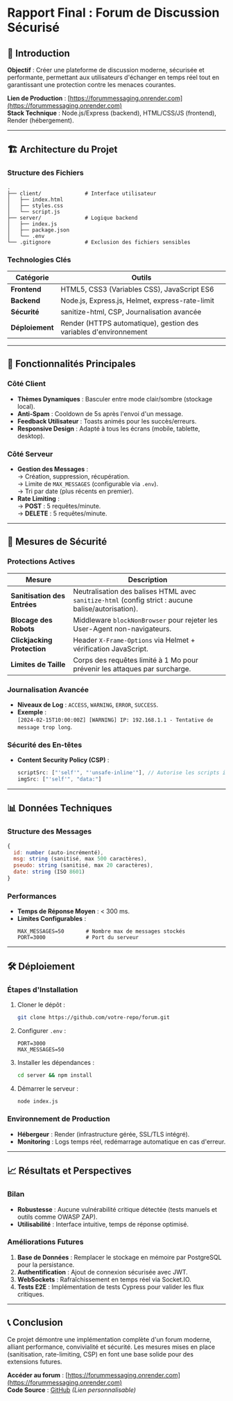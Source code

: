 
# Rapport Final : Forum de Discussion Sécurisé

## 🌟 Introduction
**Objectif** : Créer une plateforme de discussion moderne, sécurisée et performante, permettant aux utilisateurs d'échanger en temps réel tout en garantissant une protection contre les menaces courantes.

**Lien de Production** : [https://forummessaging.onrender.com](https://forummessaging.onrender.com)  
**Stack Technique** : Node.js/Express (backend), HTML/CSS/JS (frontend), Render (hébergement).

---

## 🏗 Architecture du Projet
### Structure des Fichiers
```plaintext
.
├── client/              # Interface utilisateur
│   ├── index.html
│   ├── styles.css
│   └── script.js
├── server/              # Logique backend
│   ├── index.js
│   ├── package.json
│   └── .env
└── .gitignore           # Exclusion des fichiers sensibles
```

### Technologies Clés
| Catégorie       | Outils                                                |
|-----------------|-------------------------------------------------------|
| **Frontend**    | HTML5, CSS3 (Variables CSS), JavaScript ES6          |
| **Backend**     | Node.js, Express.js, Helmet, express-rate-limit      |
| **Sécurité**    | sanitize-html, CSP, Journalisation avancée           |
| **Déploiement** | Render (HTTPS automatique), gestion des variables d'environnement |

---

## 🚀 Fonctionnalités Principales
### Côté Client
- **Thèmes Dynamiques** : Basculer entre mode clair/sombre (stockage local).
- **Anti-Spam** : Cooldown de 5s après l'envoi d'un message.
- **Feedback Utilisateur** : Toasts animés pour les succès/erreurs.
- **Responsive Design** : Adapté à tous les écrans (mobile, tablette, desktop).

### Côté Serveur
- **Gestion des Messages** :  
  → Création, suppression, récupération.  
  → Limite de `MAX_MESSAGES` (configurable via `.env`).  
  → Tri par date (plus récents en premier).
- **Rate Limiting** :  
  → **POST** : 5 requêtes/minute.  
  → **DELETE** : 5 requêtes/minute.

---

## 🔐 Mesures de Sécurité
### Protections Actives
| Mesure                          | Description                                                                 |
|---------------------------------|-----------------------------------------------------------------------------|
| **Sanitisation des Entrées**    | Neutralisation des balises HTML avec `sanitize-html` (config strict : aucune balise/autorisation). |
| **Blocage des Robots**          | Middleware `blockNonBrowser` pour rejeter les User-Agent non-navigateurs.  |
| **Clickjacking Protection**     | Header `X-Frame-Options` via Helmet + vérification JavaScript.             |
| **Limites de Taille**           | Corps des requêtes limité à 1 Mo pour prévenir les attaques par surcharge. |

### Journalisation Avancée
- **Niveaux de Log** : `ACCESS`, `WARNING`, `ERROR`, `SUCCESS`.  
- **Exemple** :  
  `[2024-02-15T10:00:00Z] [WARNING] IP: 192.168.1.1 - Tentative de message trop long`.

### Sécurité des En-têtes
- **Content Security Policy (CSP)** :  
  ```javascript
  scriptSrc: ["'self'", "'unsafe-inline'"], // Autorise les scripts internes uniquement
  imgSrc: ["'self'", "data:"]
  ```

---

## 📊 Données Techniques
### Structure des Messages
```javascript
{
  id: number (auto-incrémenté),
  msg: string (sanitisé, max 500 caractères),
  pseudo: string (sanitisé, max 20 caractères),
  date: string (ISO 8601)
}
```

### Performances
- **Temps de Réponse Moyen** : < 300 ms.  
- **Limites Configurables** :  
  ```env
  MAX_MESSAGES=50       # Nombre max de messages stockés
  PORT=3000             # Port du serveur
  ```

---

## 🛠 Déploiement
### Étapes d'Installation
1. Cloner le dépôt :
   ```bash
   git clone https://github.com/votre-repo/forum.git
   ```
2. Configurer `.env` :
   ```env
   PORT=3000
   MAX_MESSAGES=50
   ```
3. Installer les dépendances :
   ```bash
   cd server && npm install
   ```
4. Démarrer le serveur :
   ```bash
   node index.js
   ```

### Environnement de Production
- **Hébergeur** : Render (infrastructure gérée, SSL/TLS intégré).  
- **Monitoring** : Logs temps réel, redémarrage automatique en cas d'erreur.

---

## 📈 Résultats et Perspectives
### Bilan
- **Robustesse** : Aucune vulnérabilité critique détectée (tests manuels et outils comme OWASP ZAP).  
- **Utilisabilité** : Interface intuitive, temps de réponse optimisé.

### Améliorations Futures
1. **Base de Données** : Remplacer le stockage en mémoire par PostgreSQL pour la persistance.  
2. **Authentification** : Ajout de connexion sécurisée avec JWT.  
3. **WebSockets** : Rafraîchissement en temps réel via Socket.IO.  
4. **Tests E2E** : Implémentation de tests Cypress pour valider les flux critiques.

---

## 📞 Conclusion
Ce projet démontre une implémentation complète d'un forum moderne, alliant performance, convivialité et sécurité. Les mesures mises en place (sanitisation, rate-limiting, CSP) en font une base solide pour des extensions futures.  

**Accéder au forum** : [https://forummessaging.onrender.com](https://forummessaging.onrender.com)  
**Code Source** : [GitHub](https://github.com/votre-repo) *(Lien personnalisable)*
